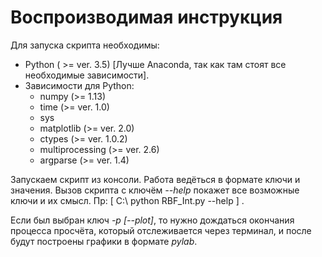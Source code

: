 # Воспроизводимая инструкция
Для запуска скрипта необходимы:
* Python ( >= ver. 3.5) [Лучше Anaconda, так как там стоят все необходимые зависимости].
* Зависимости для Python:
  * numpy (>= 1.13)
  * time (>= ver. 1.0)
  * sys
  * matplotlib (>= ver. 2.0)
  * ctypes (>= ver. 1.0.2)
  * multiprocessing (>= ver. 2.6)
  * argparse (>= ver. 1.4)
 
Запускаем скрипт из консоли. Работа ведёться в формате ключи и значения.
Вызов скрипта с ключём *--help* покажет все возможные ключи и их смысл. Пр: [ С:\ python RBF_Int.py --help ] . 

Если был выбран ключ *-p [--plot]*, то нужно дождаться окончания процесса просчёта, который отслеживается через терминал, и после будут построены графики в формате *pylab*.
